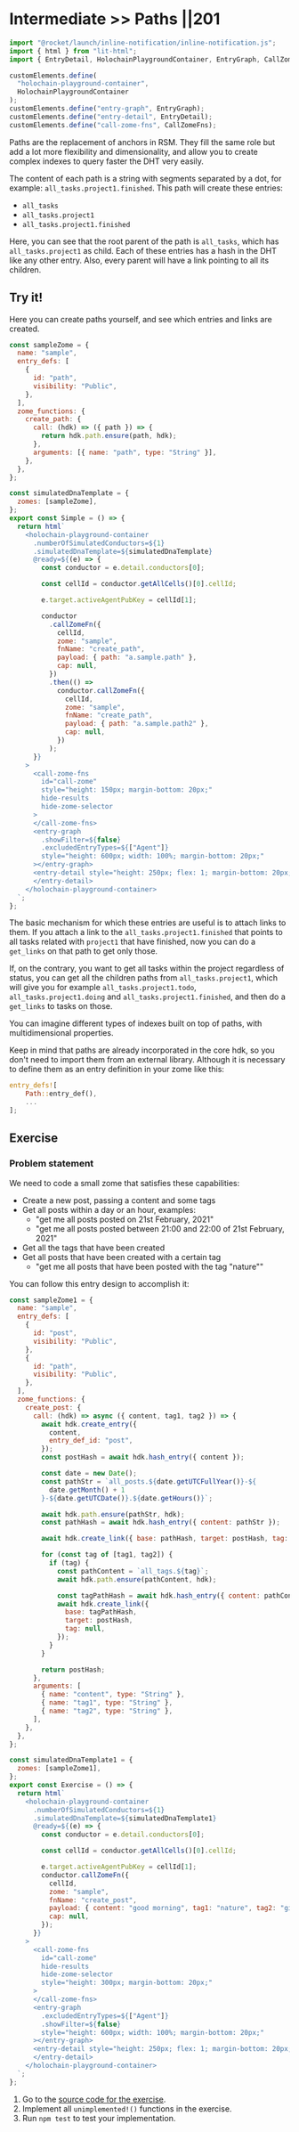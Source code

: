 # Intermediate >> Paths ||201

```js script
import "@rocket/launch/inline-notification/inline-notification.js";
import { html } from "lit-html";
import { EntryDetail, HolochainPlaygroundContainer, EntryGraph, CallZomeFns } from "@holochain-playground/elements";

customElements.define(
  "holochain-playground-container",
  HolochainPlaygroundContainer
);
customElements.define("entry-graph", EntryGraph);
customElements.define("entry-detail", EntryDetail);
customElements.define("call-zome-fns", CallZomeFns);
```

Paths are the replacement of anchors in RSM. They fill the same role but add a lot more flexibility and dimensionality, and allow you to create complex indexes to query faster the DHT very easily.

The content of each path is a string with segments separated by a dot, for example: `all_tasks.project1.finished`. This path will create these entries:

- `all_tasks`
- `all_tasks.project1`
- `all_tasks.project1.finished`

Here, you can see that the root parent of the path is `all_tasks`, which has `all_tasks.project1` as child. Each of these entries has a hash in the DHT like any other entry. Also, every parent will have a link pointing to all its children.

## Try it!

Here you can create paths yourself, and see which entries and links are created.

```js story
const sampleZome = {
  name: "sample",
  entry_defs: [
    {
      id: "path",
      visibility: "Public",
    },
  ],
  zome_functions: {
    create_path: {
      call: (hdk) => ({ path }) => {
        return hdk.path.ensure(path, hdk);
      },
      arguments: [{ name: "path", type: "String" }],
    },
  },
};

const simulatedDnaTemplate = {
  zomes: [sampleZome],
};
export const Simple = () => {
  return html`
    <holochain-playground-container
      .numberOfSimulatedConductors=${1}
      .simulatedDnaTemplate=${simulatedDnaTemplate}
      @ready=${(e) => {
        const conductor = e.detail.conductors[0];

        const cellId = conductor.getAllCells()[0].cellId;

        e.target.activeAgentPubKey = cellId[1];

        conductor
          .callZomeFn({
            cellId,
            zome: "sample",
            fnName: "create_path",
            payload: { path: "a.sample.path" },
            cap: null,
          })
          .then(() =>
            conductor.callZomeFn({
              cellId,
              zome: "sample",
              fnName: "create_path",
              payload: { path: "a.sample.path2" },
              cap: null,
            })
          );
      }}
    >
      <call-zome-fns
        id="call-zome"
        style="height: 150px; margin-bottom: 20px;"
        hide-results
        hide-zome-selector
      >
      </call-zome-fns>
      <entry-graph
        .showFilter=${false}
        .excludedEntryTypes=${["Agent"]}
        style="height: 600px; width: 100%; margin-bottom: 20px;"
      ></entry-graph>
      <entry-detail style="height: 250px; flex: 1; margin-bottom: 20px;">
      </entry-detail>
    </holochain-playground-container>
  `;
};
```

The basic mechanism for which these entries are useful is to attach links to them. If you attach a link to the `all_tasks.project1.finished` that points to all tasks related with `project1` that have finished, now you can do a `get_links` on that path to get only those.

If, on the contrary, you want to get all tasks within the project regardless of status, you can get all the children paths from `all_tasks.project1`, which will give you for example `all_tasks.project1.todo`, `all_tasks.project1.doing` and `all_tasks.project1.finished`, and then do a `get_links` to tasks on those.

You can imagine different types of indexes built on top of paths, with multidimensional properties.

<inline-notification type="warning" title="Including paths in zomes">
Keep in mind that paths are already incorporated in the core hdk, so you don't need to import them from an external library. Although it is necessary to define them as an entry definition in your zome like this:

```rust
entry_defs![
    Path::entry_def(),
    ...
];
```

</inline-notification>

## Exercise

### Problem statement

We need to code a small zome that satisfies these capabilities:

- Create a new post, passing a content and some tags
- Get all posts within a day or an hour, examples:
  - "get me all posts posted on 21st February, 2021"
  - "get me all posts posted between 21:00 and 22:00 of 21st February, 2021"
- Get all the tags that have been created
- Get all posts that have been created with a certain tag
  - "get me all posts that have been posted with the tag "nature""

You can follow this entry design to accomplish it:

```js story
const sampleZome1 = {
  name: "sample",
  entry_defs: [
    {
      id: "post",
      visibility: "Public",
    },
    {
      id: "path",
      visibility: "Public",
    },
  ],
  zome_functions: {
    create_post: {
      call: (hdk) => async ({ content, tag1, tag2 }) => {
        await hdk.create_entry({
          content,
          entry_def_id: "post",
        });
        const postHash = await hdk.hash_entry({ content });

        const date = new Date();
        const pathStr = `all_posts.${date.getUTCFullYear()}-${
          date.getMonth() + 1
        }-${date.getUTCDate()}.${date.getHours()}`;

        await hdk.path.ensure(pathStr, hdk);
        const pathHash = await hdk.hash_entry({ content: pathStr });

        await hdk.create_link({ base: pathHash, target: postHash, tag: null });

        for (const tag of [tag1, tag2]) {
          if (tag) {
            const pathContent = `all_tags.${tag}`;
            await hdk.path.ensure(pathContent, hdk);

            const tagPathHash = await hdk.hash_entry({ content: pathContent });
            await hdk.create_link({
              base: tagPathHash,
              target: postHash,
              tag: null,
            });
          }
        }

        return postHash;
      },
      arguments: [
        { name: "content", type: "String" },
        { name: "tag1", type: "String" },
        { name: "tag2", type: "String" },
      ],
    },
  },
};

const simulatedDnaTemplate1 = {
  zomes: [sampleZome1],
};
export const Exercise = () => {
  return html`
    <holochain-playground-container
      .numberOfSimulatedConductors=${1}
      .simulatedDnaTemplate=${simulatedDnaTemplate1}
      @ready=${(e) => {
        const conductor = e.detail.conductors[0];

        const cellId = conductor.getAllCells()[0].cellId;

        e.target.activeAgentPubKey = cellId[1];
        conductor.callZomeFn({
          cellId,
          zome: "sample",
          fnName: "create_post",
          payload: { content: "good morning", tag1: "nature", tag2: "giraffe" },
          cap: null,
        });
      }}
    >
      <call-zome-fns
        id="call-zome"
        hide-results
        hide-zome-selector
        style="height: 300px; margin-bottom: 20px;"
      >
      </call-zome-fns>
      <entry-graph
        .excludedEntryTypes=${["Agent"]}
        .showFilter=${false}
        style="height: 600px; width: 100%; margin-bottom: 20px;"
      ></entry-graph>
      <entry-detail style="height: 250px; flex: 1; margin-bottom: 20px;">
      </entry-detail>
    </holochain-playground-container>
  `;
};
```

<inline-notification type="tip" title="Exercise">

1. Go to the [source code for the exercise](https://github.com/holochain-gym/developer-exercises/tree/master/intermediate/1.paths).
2. Implement all `unimplemented!()` functions in the exercise.
3. Run `npm test` to test your implementation.

</inline-notification>
